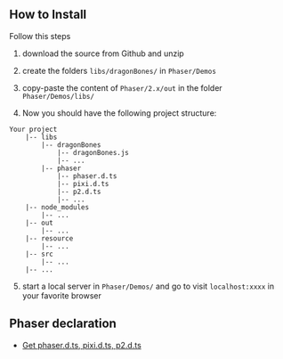 ## How to Install
Follow this steps

1. download the source from Github and unzip

2. create the folders `libs/dragonBones/` in `Phaser/Demos`

3. copy-paste the content of `Phaser/2.x/out` in the folder `Phaser/Demos/libs/`

4. Now you should have the following project structure:
```
Your project
    |-- libs
        |-- dragonBones
            |-- dragonBones.js
            |-- ...
        |-- phaser
            |-- phaser.d.ts
            |-- pixi.d.ts
            |-- p2.d.ts
            |-- ...
    |-- node_modules
        |-- ...
    |-- out
        |-- ...
    |-- resource
        |-- ...
    |-- src
        |-- ...
    |-- ...
```
5. start a local server in `Phaser/Demos/` and go to visit `localhost:xxxx` in your favorite browser

## Phaser declaration
* [Get phaser.d.ts, pixi.d.ts, p2.d.ts](https://github.com/photonstorm/phaser-ce/tree/master/typescript/)
